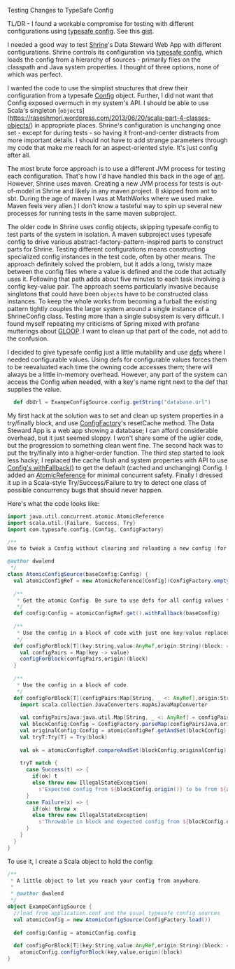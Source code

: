 Testing Changes to TypeSafe Config

TL/DR - I found a workable compromise for testing with different configurations using [typesafe config](https://github.com/typesafehub/config). See this [gist](https://gist.github.com/dwalend/5a193daa24af8dbfbdc5).

I needed a good way to test [Shrine](http://catalyst.harvard.edu/services/shrine/)'s Data Steward Web App with different configurations. Shrine controls its configuration via [typesafe config](https://github.com/typesafehub/config), which loads the config from a hierarchy of sources - primarily files on the classpath and Java system properties. I thought of three options, none of which was perfect.

I wanted the code to use the simplist structures that drew their configuration from a typesafe [Config](https://github.com/typesafehub/config/blob/master/config/src/main/java/com/typesafe/config/Config.java) object. Further, I did not want that Config exposed overmuch in my system's API. I should be able to use Scala's singleton [```object```s] (https://raseshmori.wordpress.com/2013/06/20/scala-part-4-classes-objects/) in appropriate places. Shrine's configuration is unchanging once set - except for during tests - so having it front-and-center distracts from more important details. I should not have to add strange parameters through my code that make me reach for an aspect-oriented style. It's just config after all.

The most brute force approach is to use a different JVM process for testing each configuration. That's how I'd have handled this back in the age of [ant](http://zeroturnaround.com/rebellabs/java-build-tools-part-2-a-decision-makers-comparison-of-maven-gradle-and-ant-ivy/). However, Shrine uses maven. Creating a new JVM process for tests is out-of-model in Shrine and likely in any maven project. (I skipped from ant to sbt. During the age of maven I was at MathWorks where we used make. Maven feels very alien.) I don't know a tasteful way to spin up several new processes for running tests in the same maven subproject.

The older code in Shrine uses config objects, skipping typesafe config to test parts of the system in isolation. A maven subproject uses typesafe config to drive various abstract-factory-pattern-inspired parts to construct parts for Shrine. Testing different configurations means constructing specialized config instances in the test code, often by other means. The approach definitely solved the problem, but it adds a long, twisty maze between the config files where a value is defined and the code that actually uses it. Following that path adds about five minutes to each task involving a config key-value pair. The approach seems particularly invasive because singletons that could have been ```object```s have to be constructed class instances. To keep the whole works from becoming a furball the existing pattern tightly couples the larger system around a single instance of a ShrineConfig class. Testing more than a single subsystem is very difficult. I found myself repeating my criticisms of Spring mixed with profane mutterings about [GLOOP](http://perl.plover.com/yak/design/samples/slide004.html). I want to clean up that part of the code, not add to the confusion.

I decided to give typesafe config just a little mutability and use [defs](http://blog.jessitron.com/2012/07/choices-with-def-and-val-in-scala.html) where I needed configurable values. Using defs for configurable values forces them to be reevaluated each time the owning code accesses them; there will always be a little in-memory overhead. However, any part of the system can access the Config when needed, with a key's name right next to the def that supplies the value. 

```Scala
  def dbUrl = ExampeConfigSource.config.getString("database.url")
```

My first hack at the solution was to set and clean up system properties in a try/finally block, and use [ConfigFactory](https://github.com/typesafehub/config/blob/master/config/src/main/java/com/typesafe/config/ConfigFactory.java)'s resetCache method. The Data Steward App is a web app showing a database; I can afford considerable overhead, but it just seemed sloppy. I won't share some of the uglier code, but the progression to something clean went fine. The second hack was to put the try/finally into a higher-order function. The third step started to look less hacky; I replaced the cache flush and system properties with API to use [Config's withFallback()](https://github.com/typesafehub/config#merging-config-trees) to get the default (cached and unchanging) Config. I added an [AtomicReference](https://docs.oracle.com/javase/8/docs/api/java/util/concurrent/atomic/package-summary.html) for minimal concurrent safety. Finally I dressed it up in a Scala-style Try/Success/Failure to try to detect one class of possible concurrency bugs that should never happen.

Here's what the code looks like:

```Scala
import java.util.concurrent.atomic.AtomicReference
import scala.util.{Failure, Success, Try}
import com.typesafe.config.{Config, ConfigFactory}

/**
Use to tweak a Config without clearing and reloading a new config (for testing).

@author dwalend
 */
class AtomicConfigSource(baseConfig:Config) {
  val atomicConfigRef = new AtomicReference[Config](ConfigFactory.empty())
 
  /**
   * Get the atomic Config. Be sure to use defs for all config values that might be changed.
   */
  def config:Config = atomicConfigRef.get().withFallback(baseConfig)
 
  /**
   * Use the config in a block of code with just one key/value replaced.
   */
  def configForBlock[T](key:String,value:AnyRef,origin:String)(block: => T):T = {
    val configPairs = Map(key -> value)
    configForBlock(configPairs,origin)(block)
  }
 
  /**
   * Use the config in a block of code.
   */
  def configForBlock[T](configPairs:Map[String, _ <: AnyRef],origin:String)(block: => T):T = {
    import scala.collection.JavaConverters.mapAsJavaMapConverter
 
    val configPairsJava:java.util.Map[String, _ <: AnyRef] = configPairs.asJava
    val blockConfig:Config = ConfigFactory.parseMap(configPairsJava,origin)
    val originalConfig:Config = atomicConfigRef.getAndSet(blockConfig)
    val tryT:Try[T] = Try(block)
 
    val ok = atomicConfigRef.compareAndSet(blockConfig,originalConfig)
 
    tryT match {
      case Success(t) => {
        if(ok) t
        else throw new IllegalStateException(
          s"Expected config from ${blockConfig.origin()} to be from ${atomicConfigRef.get().origin()} instead.")
      }
      case Failure(x) => {
        if(ok) throw x
        else throw new IllegalStateException(
          s"Throwable in block and expected config from ${blockConfig.origin()} to be from ${atomicConfigRef.get().origin()} instead.",x)
      }
    }
  }
}
```

To use it, I create a Scala object to hold the config:

```Scala
/**
 * A little object to let you reach your config from anywhere.
 * 
 * @author dwalend
 */
object ExampeConfigSource {
  //load from application.conf and the usual typesafe config sources
  val atomicConfig = new AtomicConfigSource(ConfigFactory.load()) 
 
  def config:Config = atomicConfig.config
 
  def configForBlock[T](key:String,value:AnyRef,origin:String)(block: => T):T = 
    atomicConfig.configForBlock(key,value,origin)(block)
}
```
